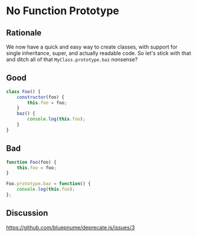 # No Function Prototype

## Rationale

We now have a quick and easy way to create classes, with support for single inheritance, super, and actually readable code. So let's stick with that and ditch all of that `MyClass.prototype.baz` nonsense?

## Good

```javascript
class Foo() {
    constructor(foo) {
        this.foo = foo;
    }
    baz() {
        console.log(this.foo);
    }
}
```

## Bad

```javascript
function Foo(foo) {
    this.foo = foo;
}

Foo.prototype.baz = function() {
    console.log(this.foo);
};
```
  
## Discussion

https://github.com/bluepnume/deprecate.js/issues/3
